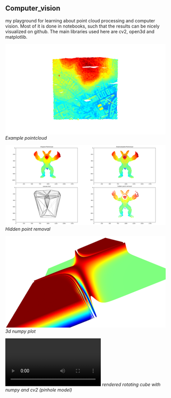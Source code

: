 ## Computer_vision

my playground for learning about point cloud processing and computer vision. 
Most of it is done in notebooks, such that the results can be nicely visualized on github.
The main libraries used here are cv2, open3d and matplotlib.

![example pointcloud](images/1.png)
*Example pointcloud*

![hidden_point_removal](images/2.png)
*Hidden point removal*

![3d_np_plot](images/3.png)
*3d numpy plot*

![rotating_cube](render/rotating_cube.mp4)
*rendered rotating cube with numpy and cv2 (pinhole model)*